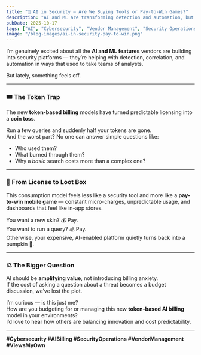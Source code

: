 ```yaml
---
title: "🎰 AI in Security — Are We Buying Tools or Pay-to-Win Games?"
description: "AI and ML are transforming detection and automation, but token-based billing models are turning enterprise security into a pay-to-win nightmare."
pubDate: 2025-10-17
tags: ["AI", "Cybersecurity", "Vendor Management", "Security Operations", "Billing Models"]
image: "/blog-images/ai-in-security-pay-to-win.png"
---
```


I’m genuinely excited about all the **AI and ML features** vendors are building into security platforms — they’re helping with detection, correlation, and automation in ways that used to take teams of analysts.

But lately, something feels off.

---

### 🎟️ The Token Trap
The new **token-based billing** models have turned predictable licensing into a **coin toss**.

Run a few queries and suddenly half your tokens are gone.  
And the worst part? No one can answer simple questions like:
- Who used them?  
- What burned through them?  
- Why a *basic* search costs more than a complex one?

---

### 💸 From License to Loot Box
This consumption model feels less like a security tool and more like a **pay-to-win mobile game** — constant micro-charges, unpredictable usage, and dashboards that feel like in-app stores.

You want a new skin? 💰 Pay.  
You want to run a query? 💰 Pay.  
Otherwise, your expensive, AI-enabled platform quietly turns back into a pumpkin 🎃.

---

### ⚖️ The Bigger Question
AI should be **amplifying value**, not introducing billing anxiety.  
If the cost of asking a question about a threat becomes a budget discussion, we’ve lost the plot.

I’m curious — is this just me?  
How are you budgeting for or managing this new **token-based AI billing** model in your environments?  
I’d love to hear how others are balancing innovation and cost predictability.

---

**#Cybersecurity #AIBilling #SecurityOperations #VendorManagement #ViewsMyOwn**
